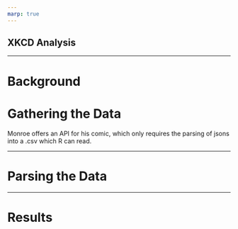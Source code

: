 ```yaml
---
marp: true
---
```


## XKCD Analysis

---

# Background

# Gathering the Data

Monroe offers an API for his comic, which only requires the parsing of jsons into a .csv which R can read.

---

# Parsing the Data

---

# Results
